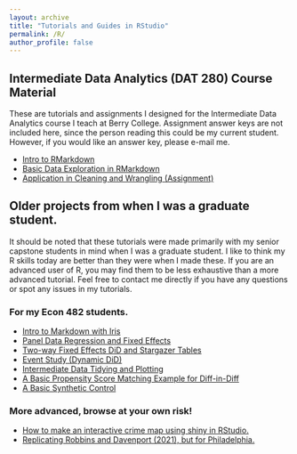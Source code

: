 ```yaml
---
layout: archive
title: "Tutorials and Guides in RStudio"
permalink: /R/
author_profile: false
---
```


## Intermediate Data Analytics (DAT 280) Course Material

These are tutorials and assignments I designed for the Intermediate Data Analytics course I teach at Berry College. Assignment answer keys are not included here, since the person reading this could be my current student. However, if you would like an answer key, please e-mail me.

* [Intro to RMarkdown](/files/Intro.pdf)
* [Basic Data Exploration in RMarkdown](/files/Iris.pdf)
* [Application in Cleaning and Wrangling (Assignment)](/files/Application_cleaning_wrangling.pdf)



## Older projects from when I was a graduate student.

It should be noted that these tutorials were made primarily with my senior capstone students in mind when I was a graduate student. I like to think my R skills today are better than they were when I made these. If you are an advanced user of R, you may find them to be less exhaustive than a more advanced tutorial. Feel free to contact me directly if you have any questions or spot any issues in my tutorials. 

### For my Econ 482 students.

* [Intro to Markdown with Iris](https://alexmarsella.github.io/R/iris/)
* [Panel Data Regression and Fixed Effects](https://alexmarsella.github.io/R/panel_tutorial/)
* [Two-way Fixed Effects DiD and Stargazer Tables](https://alexmarsella.github.io/R/felm_stargazer/) 
* [Event Study (Dynamic DiD)](https://alexmarsella.github.io/R/eventstudy/)
* [Intermediate Data Tidying and Plotting](https://alexmarsella.github.io/R/phillyDA/) 
* [A Basic Propensity Score Matching Example for Diff-in-Diff](https://alexmarsella.github.io/R/psm_did/) 
* [A Basic Synthetic Control](https://alexmarsella.github.io/R/synth/) 

### More advanced, browse at your own risk!

* [How to make an interactive crime map using shiny in RStudio.](https://alexmarsella.github.io/R/shinymaptutorial/) 
* [Replicating Robbins and Davenport (2021), but for Philadelphia.](https://alexmarsella.github.io/R/microsynth/) 


